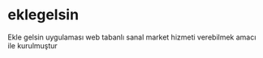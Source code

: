 # eklegelsin
Ekle gelsin uygulaması web tabanlı sanal market hizmeti verebilmek amacı ile kurulmuştur
